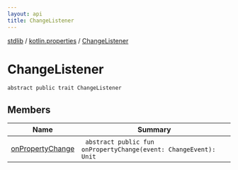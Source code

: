 ```yaml
---
layout: api
title: ChangeListener
---
```

[stdlib](../../index.html) / [kotlin.properties](../index.html) / [ChangeListener](index.html)

# ChangeListener

```
abstract public trait ChangeListener
```
## Members
| Name | Summary |
|------|---------|
|[onPropertyChange](onPropertyChange.html)|&nbsp;&nbsp;`abstract public fun onPropertyChange(event: ChangeEvent): Unit`<br>|
